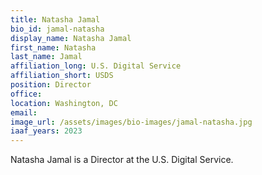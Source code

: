 ```yaml
---
title: Natasha Jamal
bio_id: jamal-natasha
display_name: Natasha Jamal
first_name: Natasha 
last_name: Jamal
affiliation_long: U.S. Digital Service
affiliation_short: USDS
position: Director
office: 
location: Washington, DC
email: 
image_url: /assets/images/bio-images/jamal-natasha.jpg
iaaf_years: 2023
---
```

Natasha Jamal is a Director at the U.S. Digital Service.